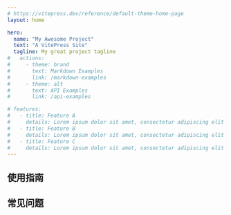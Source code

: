 ```yaml
---
# https://vitepress.dev/reference/default-theme-home-page
layout: home

hero:
  name: "My Awesome Project"
  text: "A VitePress Site"
  tagline: My great project tagline
#   actions:
#     - theme: brand
#       text: Markdown Examples
#       link: /markdown-examples
#     - theme: alt
#       text: API Examples
#       link: /api-examples

# features:
#   - title: Feature A
#     details: Lorem ipsum dolor sit amet, consectetur adipiscing elit
#   - title: Feature B
#     details: Lorem ipsum dolor sit amet, consectetur adipiscing elit
#   - title: Feature C
#     details: Lorem ipsum dolor sit amet, consectetur adipiscing elit
---
```


<div class="grid grid-cols-1 md:grid-cols-3 gap-4">
  <Card
    href="/vpn/2025/07"
    img="/images/vpn.png"
    title="机场推荐"
    text="推荐试用机场，解决上网难题。"
  />
  <Card
    href="/app/"
    img="/images/app.png"
    title="软件列表"
    text="罗列常用软件，提升作业效率。"
  />
  <Card
    href="/nav/"
    img="/images/nav.png"
    title="网址导航"
    text="导航热门网站，扩展业务视野。"
  />
</div>

<p></p>
<CardHorizontal />

## 使用指南

<Timeline />

## 常见问题

<Accordion />